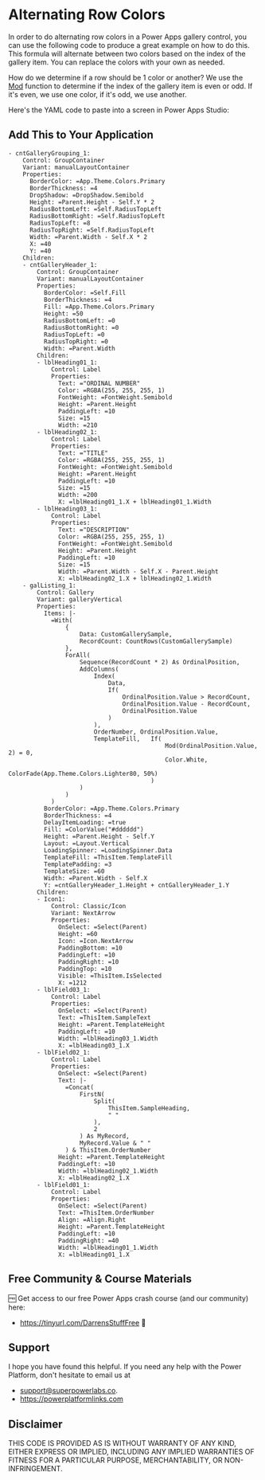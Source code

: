 # Alternating Row Colors

In order to do alternating row colors in a Power Apps gallery control, you can use the following code to produce a great example on how to do this. This formula will alternate between two colors based on the index of the gallery item. You can replace the colors with your own as needed. 

How do we determine if a row should be 1 color or another? We use the [Mod](https://powerplatformlinks.com/Power+Apps/Canvas/Functions/Mod) function to determine if the index of the gallery item is even or odd. If it's even, we use one color, if it's odd, we use another. 

Here's the YAML code to paste into a screen in Power Apps Studio:

## Add This to Your Application

```PowerFx
- cntGalleryGrouping_1:
    Control: GroupContainer
    Variant: manualLayoutContainer
    Properties:
      BorderColor: =App.Theme.Colors.Primary
      BorderThickness: =4
      DropShadow: =DropShadow.Semibold
      Height: =Parent.Height - Self.Y * 2
      RadiusBottomLeft: =Self.RadiusTopLeft
      RadiusBottomRight: =Self.RadiusTopLeft
      RadiusTopLeft: =8
      RadiusTopRight: =Self.RadiusTopLeft
      Width: =Parent.Width - Self.X * 2
      X: =40
      Y: =40
    Children:
    - cntGalleryHeader_1:
        Control: GroupContainer
        Variant: manualLayoutContainer
        Properties:
          BorderColor: =Self.Fill
          BorderThickness: =4
          Fill: =App.Theme.Colors.Primary
          Height: =50
          RadiusBottomLeft: =0
          RadiusBottomRight: =0
          RadiusTopLeft: =0
          RadiusTopRight: =0
          Width: =Parent.Width
        Children:
        - lblHeading01_1:
            Control: Label
            Properties:
              Text: ="ORDINAL NUMBER"
              Color: =RGBA(255, 255, 255, 1)
              FontWeight: =FontWeight.Semibold
              Height: =Parent.Height
              PaddingLeft: =10
              Size: =15
              Width: =210
        - lblHeading02_1:
            Control: Label
            Properties:
              Text: ="TITLE"
              Color: =RGBA(255, 255, 255, 1)
              FontWeight: =FontWeight.Semibold
              Height: =Parent.Height
              PaddingLeft: =10
              Size: =15
              Width: =200
              X: =lblHeading01_1.X + lblHeading01_1.Width
        - lblHeading03_1:
            Control: Label
            Properties:
              Text: ="DESCRIPTION"
              Color: =RGBA(255, 255, 255, 1)
              FontWeight: =FontWeight.Semibold
              Height: =Parent.Height
              PaddingLeft: =10
              Size: =15
              Width: =Parent.Width - Self.X - Parent.Height
              X: =lblHeading02_1.X + lblHeading02_1.Width
    - galListing_1:
        Control: Gallery
        Variant: galleryVertical
        Properties:
          Items: |-
            =With(
                {
                    Data: CustomGallerySample,
                    RecordCount: CountRows(CustomGallerySample)
                }, 
                ForAll(
                    Sequence(RecordCount * 2) As OrdinalPosition, 
                    AddColumns(
                        Index(
                            Data, 
                            If(
                                OrdinalPosition.Value > RecordCount, 
                                OrdinalPosition.Value - RecordCount, 
                                OrdinalPosition.Value
                            )
                        ), 
                        OrderNumber, OrdinalPosition.Value,
                        TemplateFill,   If(
                                            Mod(OrdinalPosition.Value, 2) = 0, 
                                            Color.White, 
                                            ColorFade(App.Theme.Colors.Lighter80, 50%)
                                        )
                    )
                )
            )
          BorderColor: =App.Theme.Colors.Primary
          BorderThickness: =4
          DelayItemLoading: =true
          Fill: =ColorValue("#dddddd")
          Height: =Parent.Height - Self.Y
          Layout: =Layout.Vertical
          LoadingSpinner: =LoadingSpinner.Data
          TemplateFill: =ThisItem.TemplateFill
          TemplatePadding: =3
          TemplateSize: =60
          Width: =Parent.Width - Self.X
          Y: =cntGalleryHeader_1.Height + cntGalleryHeader_1.Y
        Children:
        - Icon1:
            Control: Classic/Icon
            Variant: NextArrow
            Properties:
              OnSelect: =Select(Parent)
              Height: =60
              Icon: =Icon.NextArrow
              PaddingBottom: =10
              PaddingLeft: =10
              PaddingRight: =10
              PaddingTop: =10
              Visible: =ThisItem.IsSelected
              X: =1212
        - lblField03_1:
            Control: Label
            Properties:
              OnSelect: =Select(Parent)
              Text: =ThisItem.SampleText
              Height: =Parent.TemplateHeight
              PaddingLeft: =10
              Width: =lblHeading03_1.Width
              X: =lblHeading03_1.X
        - lblField02_1:
            Control: Label
            Properties:
              OnSelect: =Select(Parent)
              Text: |-
                =Concat( 
                    FirstN(
                        Split(
                            ThisItem.SampleHeading, 
                            " " 
                        ),
                        2
                    ) As MyRecord, 
                    MyRecord.Value & " "
                ) & ThisItem.OrderNumber
              Height: =Parent.TemplateHeight
              PaddingLeft: =10
              Width: =lblHeading02_1.Width
              X: =lblHeading02_1.X
        - lblField01_1:
            Control: Label
            Properties:
              OnSelect: =Select(Parent)
              Text: =ThisItem.OrderNumber
              Align: =Align.Right
              Height: =Parent.TemplateHeight
              PaddingLeft: =10
              PaddingRight: =40
              Width: =lblHeading01_1.Width
              X: =lblHeading01_1.X

```

## Free Community & Course Materials
🆓 Get access to our free Power Apps crash course (and our community) here: 
- https://tinyurl.com/DarrensStuffFree 🔗

## Support

I hope you have found this helpful. If you need any help with the Power Platform, don't hesitate to email us at 
* [support@superpowerlabs.co](support@superpowerlabs.co).
* https://powerplatformlinks.com 

## Disclaimer

THIS CODE IS PROVIDED AS IS WITHOUT WARRANTY OF ANY KIND, EITHER EXPRESS OR IMPLIED, INCLUDING ANY IMPLIED WARRANTIES OF FITNESS FOR A PARTICULAR PURPOSE, MERCHANTABILITY, OR NON-INFRINGEMENT.

